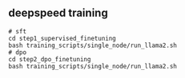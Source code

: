 

## deepspeed training 

<!-- ```
pip -r install requirements.txt
``` -->

<!-- ## Generate all train set

```
cd scripts
bash generate_all_train_datasets.sh
``` -->

<!-- ## Trl Training -->

<!-- change Llama_path & evaluation file path. -->

```
# sft
cd step1_supervised_finetuning
bash training_scripts/single_node/run_llama2.sh
# dpo 
cd step2_dpo_finetuning
bash training_scripts/single_node/run_llama2.sh
```
